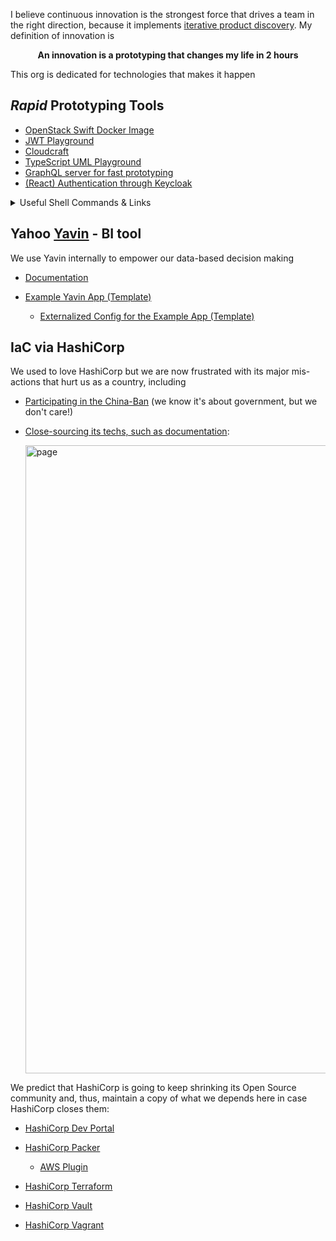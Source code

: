 I believe continuous innovation is the strongest force that drives a team in the right direction, because it implements [iterative product discovery](https://www.amazon.com/INSPIRED-Create-Tech-Products-Customers/dp/1119387507). My definition of innovation is

<p align="center">
<b>An innovation is a prototyping that changes my life in 2 hours</b>
</p>

This org is dedicated for technologies that makes it happen

_Rapid_ Prototyping Tools
-------------------------

- [OpenStack Swift Docker Image](https://github.com/stealth-tech-startup/docker-swift-onlyone)
- [JWT Playground](https://jwt.io/)
- [Cloudcraft](https://www.cloudcraft.co/)
- [TypeScript UML Playground](https://github.com/stealth-tech-startup/typescript-uml)
- [GraphQL server for fast prototyping](https://github.com/stealth-tech-startup/json-graphql-server)
- [(React) Authentication through Keycloak](https://github.com/stealth-tech-startup/react-keycloak-authentication)

<details><summary>Useful Shell Commands & Links</summary>

### Data Cleansing

- Filtering out lines **shorter** than 30 characters
  
  ```bash
  grep -E '^.{30,}$' input.txt > output.txt
  ```
  
- Removing blank lines

  ```bash
  grep -v '^$' input.txt > output.txt
  ```
  
- Removing Duplicate Lines

  ```bash
  sort {file-name} | uniq
  ```
  
- Sorting Strings and Ordering by Duplicate Counts

  ```bash
  cat data.txt | sort | uniq -c | sort -n
  ```

- Listing Files Sorted by the Number of Lines

  ```bash
  find /group/book/four/word/ -type f -exec wc -l {} + | sort -rn
  ```

- Replacing character with another

  ```bash
  cat data-file | tr char-to-be-replaced new-char
  ```
  
- Lowercasing a File

  ```bash
  tr A-Z a-z < input
  ```

- [Filtering Rows Based on Number of Columns](http://www.theunixschool.com/2012/06/awk-10-examples-to-group-data-in-csv-or.html)

  ```bash
  $ echo '0333 foo
  >  bar
  > 23243 qux' | awk 'NF==2{print}{}'
  0333 foo
  23243 qux
  ```
                    
- Reversing the Order of a List of Words

  ```bash
  echo $str | awk '{ for (i=NF; i>1; i--) printf("%s ",$i); print $1; }'
  ```
                    
- Add Numbers in a File, each Line Containing a Number

  ```bash
  cat file | awk '{ SUM += $1} END { print SUM }'
  ```
                    
- Extracting Substring Within Double Quotes

  ```bash
  $ echo "substring" | cut -d '"' -f2
  substring
  ```
                    
- Removing Anything After a Character(Inclusive)

  ```bash
  $ echo "substring + ?" | cut -f1 -d"+"
  substring
  ```
                    
- GroupBy a CSV File

  ```bash
  cut -d ',' -f 6,7 data.csv | tail -n +2 | awk -F, '{a[$1]+=$2;}END{for(i in a)print i", "a[i];}'
  ```

  - ``cut -d ',' -f first_column_idx,last_column_idx data.csv``: extract a subset of columns and rows from a CSV file
  - ``tail -n +2``: remove the header line(first line) in CSV file
  - ``awk -F, '{a[$1]+=$2;}END{for(i in a)print i", "a[i];}'``: find the sum of individual group records

  For example, suppose we have a data file of:

  ```csv
  Date,Fruit Purchased,Num Purchased
  2020-05-20,apple,10
  2020-05-21,orange,10
  2020-05-22,banana,5
  2020-05-23,apple,10
  2020-05-24,orange,5
  2020-05-25,banana,10
  ```

  Running ``cut -d ',' -f 2,3 data.csv | tail -n +2 | awk -F, '{a[$1]+=$2;}END{for(i in a)print i", "a[i];}'`` gives:

  ```
  apple, 20
  banana, 15
  orange, 15
  ```

### Data Sourcing
  
- [Converting PDF to text](https://www.pdf2go.com/pdf-to-text) 
- Converting PDF to Images

  ```bash
  pdftoppm -rx 300 -ry 300 -png file.pdf prefix # 300 specifies resolution
  ```
  
- Convert .flv to .mp4: [Handbrake](https://handbrake.fr) converts FLV into anything. The process is fairly straightforward:

  1. Start Handbrake.
  2. Click the **Source** button at the top.
  3. Locate and choose the FLV file.
  4. Choose an appropriate preset or configure the **Video** and **Audio** tabs manually.
  5. Click the **Start** button.



</details>

Yahoo [Yavin](https://github.com/stealth-tech-startup/framework) - BI tool
--------------------------------------------------------------------------

We use Yavin internally to empower our data-based decision making

- [Documentation](https://stealth-tech-startup.github.io/yavin-docs/)
- [Example Yavin App (Template)](https://github.com/stealth-tech-startup/yavin-app)

  - [Externalized Config for the Example App (Template)](https://github.com/stealth-tech-startup/yavin-demo-config)

IaC via HashiCorp
-----------------

We used to love HashiCorp but we are now frustrated with its major mis-actions that hurt us as a country, including

- [Participating in the China-Ban](https://github.com/hashicorp/packer/pull/11888) (we know it's about government, but we don't care!)
- [Close-sourcing its techs, such as documentation](https://github.com/hashicorp/dev-portal/blob/main/docs/README.md):

  <img width="1005" alt="page" src="https://github.com/stealth-tech-startup/.github/assets/16126939/6e9e950e-b168-482e-a076-36398b43f624">

We predict that HashiCorp is going to keep shrinking its Open Source community and, thus, maintain a copy of what we depends here in case HashiCorp closes them:

- [HashiCorp Dev Portal](https://github.com/stealth-tech-startup/hashicorp-dev-portal)
- [HashiCorp Packer](https://github.com/stealth-tech-startup/hashicorp-packer)

  - [AWS Plugin](https://github.com/stealth-tech-startup/packer-plugin-amazon)

- [HashiCorp Terraform](https://github.com/stealth-tech-startup/hashicorp-terraform)
- [HashiCorp Vault](https://github.com/stealth-tech-startup/hashicorp-vault)
- [HashiCorp Vagrant](https://github.com/stealth-tech-startup/hashicorp-vagrant)
